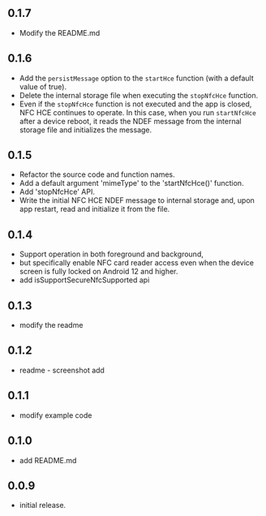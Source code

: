 ## 0.1.7

* Modify the README.md

## 0.1.6

* Add the `persistMessage` option to the `startHce` function (with a default value of true).
* Delete the internal storage file when executing the `stopNfcHce` function.
* Even if the `stopNfcHce` function is not executed and the app is closed, NFC HCE continues to operate. 
  In this case, when you run `startNfcHce` after a device reboot, it reads the NDEF message from the internal storage file and initializes the message.

## 0.1.5

* Refactor the source code and function names.
* Add a default argument 'mimeType' to the 'startNfcHce()' function.
* Add 'stopNfcHce' API.
* Write the initial NFC HCE NDEF message to internal storage and, upon app restart, read and initialize it from the file.

## 0.1.4

* Support operation in both foreground and background, 
* but specifically enable NFC card reader access even when the device screen is fully locked on Android 12 and higher.
* add isSupportSecureNfcSupported api

## 0.1.3

* modify the readme 

## 0.1.2

* readme - screenshot add

## 0.1.1

* modify example code 

## 0.1.0

* add README.md 

## 0.0.9

* initial release.

